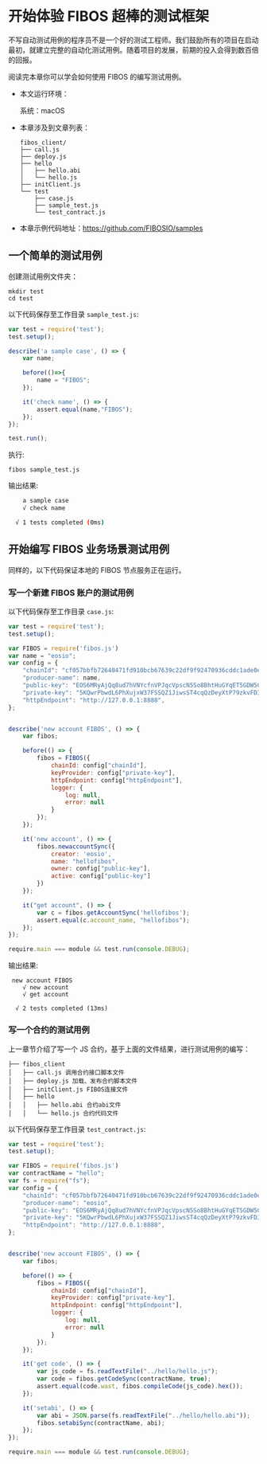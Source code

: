# 开始体验 FIBOS 超棒的测试框架

不写自动测试用例的程序员不是一个好的测试工程师。我们鼓励所有的项目在启动最初，就建立完整的自动化测试用例。随着项目的发展，前期的投入会得到数百倍的回报。

阅读完本章你可以学会如何使用 FIBOS 的编写测试用例。

- 本文运行环境：

  系统：macOS

- 本章涉及到文章列表：

  ```
  fibos_client/
  ├── call.js
  ├── deploy.js
  ├── hello
  │   ├── hello.abi
  │   └── hello.js
  ├── initClient.js
  └── test
      ├── case.js
      ├── sample_test.js
      └── test_contract.js
  ```

- 本章示例代码地址：https://github.com/FIBOSIO/samples

## 一个简单的测试用例

创建测试用例文件夹：

```
mkdir test
cd test
```

以下代码保存至工作目录 `sample_test.js`:

```JavaScript
var test = require('test');
test.setup();

describe('a sample case', () => {
    var name;

    before(()=>{
        name = "FIBOS";
    });

    it('check name', () => {
        assert.equal(name,"FIBOS");
    });
});

test.run();
```

执行:

```
fibos sample_test.js
```

输出结果:

```sh
    a sample case
    √ check name

  √ 1 tests completed (0ms)
```

## 开始编写 FIBOS 业务场景测试用例

同样的，以下代码保证本地的 FIBOS 节点服务正在运行。

### 写一个新建 FIBOS 账户的测试用例

以下代码保存至工作目录 `case.js`:

```javascript
var test = require('test');
test.setup();

var FIBOS = require('fibos.js')
var name = "eosio";
var config = {
    "chainId": "cf057bbfb72640471fd910bcb67639c22df9f92470936cddc1ade0e2f2e7dc4f",
    "producer-name": name,
    "public-key": "EOS6MRyAjQq8ud7hVNYcfnVPJqcVpscN5So8BhtHuGYqET5GDW5CV",
    "private-key": "5KQwrPbwdL6PhXujxW37FSSQZ1JiwsST4cqQzDeyXtP79zkvFD3",
    "httpEndpoint": "http://127.0.0.1:8888",
};


describe('new account FIBOS', () => {
    var fibos;

    before(() => {
        fibos = FIBOS({
            chainId: config["chainId"],
            keyProvider: config["private-key"],
            httpEndpoint: config["httpEndpoint"],
            logger: {
                log: null,
                error: null
            }
        });
    });

    it('new account', () => {
        fibos.newaccountSync({
            creator: 'eosio',
            name: "hellofibos",
            owner: config["public-key"],
            active: config["public-key"]
        })
    });

    it("get account", () => {
        var c = fibos.getAccountSync('hellofibos');
        assert.equal(c.account_name, "hellofibos");
    });
});

require.main === module && test.run(console.DEBUG);
```

输出结果:

```
 new account FIBOS
    √ new account
    √ get account

  √ 2 tests completed (13ms)
```

### 写一个合约的测试用例

上一章节介绍了写一个 JS 合约，基于上面的文件结果，进行测试用例的编写：

```
├── fibos_client
│   ├── call.js 调用合约接口脚本文件
│   ├── deploy.js 加载、发布合约脚本文件
│   ├── initClient.js FIBOS连接文件
│   ├── hello
│   │   ├── hello.abi 合约abi文件
│   │   └── hello.js 合约代码文件
```

以下代码保存至工作目录 `test_contract.js`:

```JavaScript
var test = require('test');
test.setup();

var FIBOS = require('fibos.js')
var contractName = "hello";
var fs = require("fs");
var config = {
    "chainId": "cf057bbfb72640471fd910bcb67639c22df9f92470936cddc1ade0e2f2e7dc4f",
    "producer-name": "eosio",
    "public-key": "EOS6MRyAjQq8ud7hVNYcfnVPJqcVpscN5So8BhtHuGYqET5GDW5CV",
    "private-key": "5KQwrPbwdL6PhXujxW37FSSQZ1JiwsST4cqQzDeyXtP79zkvFD3",
    "httpEndpoint": "http://127.0.0.1:8888",
};


describe('new account FIBOS', () => {
    var fibos;

    before(() => {
        fibos = FIBOS({
            chainId: config["chainId"],
            keyProvider: config["private-key"],
            httpEndpoint: config["httpEndpoint"],
            logger: {
                log: null,
                error: null
            }
        });
    });

    it('get code', () => {
        var js_code = fs.readTextFile("../hello/hello.js");
        var code = fibos.getCodeSync(contractName, true);
        assert.equal(code.wast, fibos.compileCode(js_code).hex());
    });

    it('setabi', () => {
        var abi = JSON.parse(fs.readTextFile("../hello/hello.abi"));
        fibos.setabiSync(contractName, abi);
    });
});

require.main === module && test.run(console.DEBUG);
```
